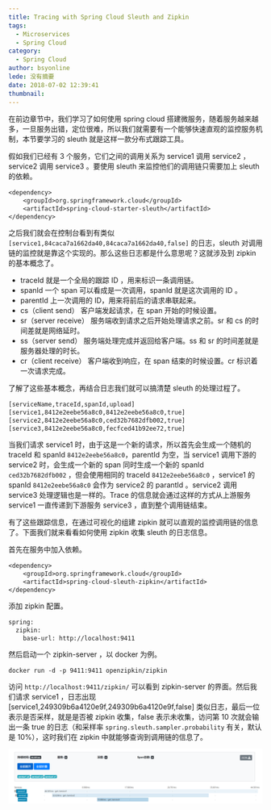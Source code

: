 ```yaml
---
title: Tracing with Spring Cloud Sleuth and Zipkin
tags:
  - Microservices
  - Spring Cloud
category:
  - Spring Cloud
author: bsyonline
lede: 没有摘要
date: 2018-07-02 12:39:41
thumbnail:
---
```


在前边章节中，我们学习了如何使用 spring cloud 搭建微服务，随着服务越来越多，一旦服务出错，定位很难，所以我们就需要有一个能够快速直观的监控服务机制，本节要学习的 sleuth 就是这样一款分布式跟踪工具。 

假如我们已经有 3 个服务，它们之间的调用关系为 service1 调用 service2 ，service2 调用 service3 。要使用 sleuth 来监控他们的调用链只需要加上 sleuth 的依赖。

```
<dependency>
	<groupId>org.springframework.cloud</groupId>
	<artifactId>spring-cloud-starter-sleuth</artifactId>
</dependency>
```

之后我们就会在控制台看到有类似 ` [service1,84caca7a1662da40,84caca7a1662da40,false]` 的日志，sleuth 对调用链的监控就是靠这个实现的。那么这些日志都是什么意思呢？这就涉及到 zipkin 的基本概念了。

- traceId
  就是一个全局的跟踪 ID ，用来标识一条调用链。
- spanId
  一个 span 可以看成是一次调用，spanId 就是这次调用的 ID 。
- parentId
  上一次调用的 ID，用来将前后的请求串联起来。
- cs（client send）
  客户端发起请求，在 span 开始的时候设置。
- sr（server receive）
  服务端收到请求之后开始处理请求之前。sr 和 cs 的时间差就是网络延时。
- ss（server send）
  服务端处理完成并返回给客户端。ss 和 sr 的时间差就是服务器处理的时长。
- cr（client receive）
  客户端收到响应，在 span 结束的时候设置。cr 标识着一次请求完成。

了解了这些基本概念，再结合日志我们就可以搞清楚 sleuth 的处理过程了。

```
[serviceName,traceId,spanId,upload]
[service1,8412e2eebe56a8c0,8412e2eebe56a8c0,true]
[service2,8412e2eebe56a8c0,ced32b7682dfb002,true]
[service3,8412e2eebe56a8c0,fecfced41b92ee72,true]
```

当我们请求 service1 时，由于这是一个新的请求，所以首先会生成一个随机的 traceId 和 spanId `8412e2eebe56a8c0`，parentId 为空，当 service1 调用下游的 service2 时，会生成一个新的 span 同时生成一个新的 spanId `ced32b7682dfb002` ，但会使用相同的 traceId `8412e2eebe56a8c0` ，service1 的 spanId `8412e2eebe56a8c0` 会作为 service2 的 parantId 。service2 调用 service3 处理逻辑也是一样的。Trace 的信息就会通过这样的方式从上游服务 service1 一直传递到下游服务 service3 ，直到整个调用链结束。

有了这些跟踪信息，在通过可视化的组建 zipkin 就可以直观的监控调用链的信息了。下面我们就来看看如何使用 zipkin 收集 sleuth 的日志信息。

首先在服务中加入依赖。

```
<dependency>
	<groupId>org.springframework.cloud</groupId>
	<artifactId>spring-cloud-sleuth-zipkin</artifactId>
</dependency>
```

添加 zipkin 配置。

```
spring:
  zipkin:
    base-url: http://localhost:9411
```

然后启动一个 zipkin-server ，以 docker 为例。

```
docker run -d -p 9411:9411 openzipkin/zipkin
```

访问 `http://localhost:9411/zipkin/` 可以看到 zipkin-server 的界面。然后我们请求 service1 ，日志出现 [service1,249309b6a4120e9f,249309b6a4120e9f,false] 类似日志，最后一位表示是否采样，就是是否被 zipkin 收集，false 表示未收集，访问第 10 次就会输出一条 true 的日志（和采样率 `spring.sleuth.sampler.probability` 有关，默认是 10%），这时我们在 zipkin 中就能够查询到调用链的信息了。

![](https://raw.githubusercontent.com/bsyonline/pic/master/20190505/1557045399872.png)